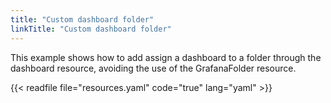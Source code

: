 ```yaml
---
title: "Custom dashboard folder"
linkTitle: "Custom dashboard folder"
---
```


This example shows how to add assign a dashboard to a folder through the dashboard resource,
avoiding the use of the GrafanaFolder resource.

{{< readfile file="resources.yaml" code="true" lang="yaml" >}}
